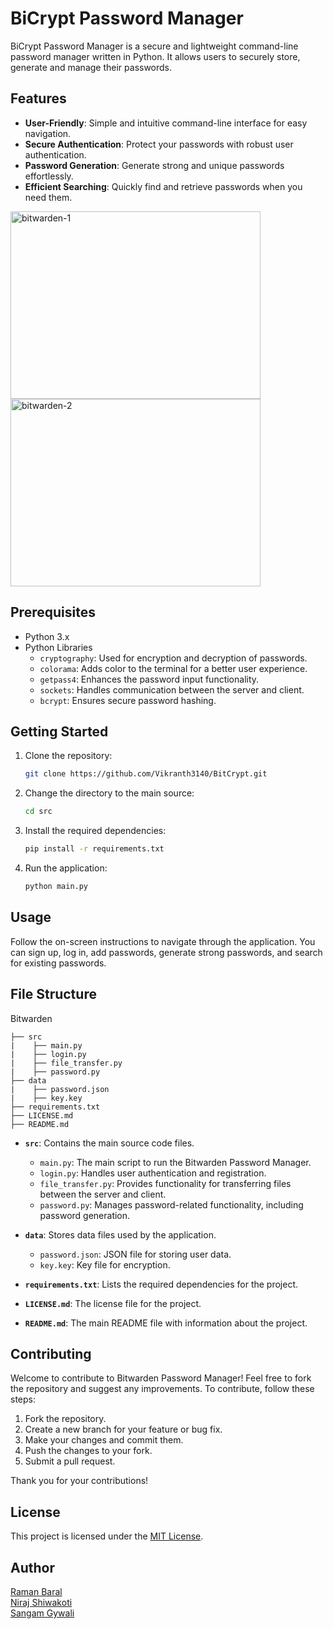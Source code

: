 # BiCrypt Password Manager

BiCrypt Password Manager is a secure and lightweight command-line password manager written in Python. It allows users to securely store, generate and manage their passwords.

## Features

- **User-Friendly**: Simple and intuitive command-line interface for easy navigation.
- **Secure Authentication**: Protect your passwords with robust user authentication.
- **Password Generation**: Generate strong and unique passwords effortlessly.
- **Efficient Searching**: Quickly find and retrieve passwords when you need them.

<img width="400" height="300" alt="bitwarden-1" src="https://github.com/FakePickle/Bitwarden_from_Wish/assets/122410275/ea305564-15ae-4ddf-85da-5a2a6030f095">
<img width="400" height="300" alt="bitwarden-2" src="https://github.com/FakePickle/Bitwarden_from_Wish/assets/122410275/f446d54f-ec28-464c-b810-a8caa338ba3d">

## Prerequisites

- Python 3.x
- Python Libraries
    - `cryptography`: Used for encryption and decryption of passwords.
    - `colorama`: Adds color to the terminal for a better user experience.
    - `getpass4`: Enhances the password input functionality.
    - `sockets`: Handles communication between the server and client.
    - `bcrypt`: Ensures secure password hashing.

## Getting Started

1. Clone the repository:

    ```bash
    git clone https://github.com/Vikranth3140/BitCrypt.git
    ```

2. Change the directory to the main source:

    ```bash
    cd src
    ```

2. Install the required dependencies:

    ```bash
    pip install -r requirements.txt
    ```

3. Run the application:

    ```bash
    python main.py
    ```

## Usage

Follow the on-screen instructions to navigate through the application. You can sign up, log in, add passwords, generate strong passwords, and search for existing passwords.

## File Structure

Bitwarden

    ├── src
    |    ├── main.py
    |    ├── login.py
    |    ├── file_transfer.py
    |    ├── password.py
    ├── data 
    |    ├── password.json
    |    ├── key.key
    ├── requirements.txt
    ├── LICENSE.md
    ├── README.md

- **`src`**: Contains the main source code files.
    - `main.py`: The main script to run the Bitwarden Password Manager.
    - `login.py`: Handles user authentication and registration.
    - `file_transfer.py`: Provides functionality for transferring files between the server and client.
    - `password.py`: Manages password-related functionality, including password generation.

- **`data`**: Stores data files used by the application.
    - `password.json`: JSON file for storing user data.
    - `key.key`: Key file for encryption.

- **`requirements.txt`**: Lists the required dependencies for the project.

- **`LICENSE.md`**: The license file for the project.

- **`README.md`**: The main README file with information about the project.


## Contributing

Welcome to contribute to Bitwarden Password Manager! Feel free to fork the repository and suggest any improvements. To contribute, follow these steps:

1.  Fork the repository.
2.  Create a new branch for your feature or bug fix.
3.  Make your changes and commit them.
4.  Push the changes to your fork.
5.  Submit a pull request.

Thank you for your contributions!

## License

This project is licensed under the [MIT License](LICENSE.md).

## Author

[Raman Baral](https://github.com/Ramanbaral)
\
[Niraj Shiwakoti](https://github.com/)
\
[Sangam Gywali](https://github.com/)
